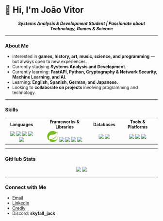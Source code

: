 
<h1 align="left">👋 Hi, I'm João Vitor</h1>

<p align="center">
  <em>
  <strong>
  Systems Analysis & Development Student | Passionate about Technology, Games & Science
  </strong>
  </em>
</p>

---

### About Me
- Interested in **games, history, art, music, science, and programming** — but always open to new experiences.
- Currently studying **Systems Analysis and Development**.
- Currently learning: **FastAPI, Python, Cryptography & Network Security, Machine Learning, and AI.**
- Learning: **English, Spanish, German, and Japanese.**
- Looking to **collaborate on projects** involving programming and technology.

---

### Skills


<div align="center">
  <table>
    <tr>
      <th>Languages</th>
      <th>Frameworks & Libraries</th>
      <th>Databases</th>
      <th>Tools & Platforms</th>
    </tr>
    <tr>
      <td align="center">
        <a href="https://www.oracle.com/java/"><img src="https://raw.githubusercontent.com/danielcranney/readme-generator/main/public/icons/skills/java-colored.svg" width="36"/></a>
        <a href="https://www.python.org/"><img src="https://raw.githubusercontent.com/danielcranney/readme-generator/main/public/icons/skills/python-colored.svg" width="36"/></a>
        <a href="https://docs.microsoft.com/en-us/cpp/?view=msvc-170"><img src="https://raw.githubusercontent.com/danielcranney/readme-generator/main/public/icons/skills/cplusplus-colored.svg" width="36"/></a>
        <a href="https://developer.mozilla.org/en-US/docs/Web/JavaScript"><img src="https://raw.githubusercontent.com/danielcranney/readme-generator/main/public/icons/skills/javascript-colored.svg" width="36"/></a>
        <a href="https://www.typescriptlang.org/"><img src="https://raw.githubusercontent.com/danielcranney/readme-generator/main/public/icons/skills/typescript-colored.svg" width="36"/></a>
      </td>
      <td align="center">
        <a href="https://spring.io/projects/spring-boot"><img src="https://raw.githubusercontent.com/devicons/devicon/master/icons/spring/spring-original.svg" width="36"/></a>
        <a href="https://fastapi.tiangolo.com/"><img src="https://raw.githubusercontent.com/danielcranney/readme-generator/main/public/icons/skills/fastapi-colored.svg" width="36"/></a>
        <a href="https://reactjs.org/"><img src="https://raw.githubusercontent.com/danielcranney/readme-generator/main/public/icons/skills/react-colored.svg" width="36"/></a>
        <a href="https://svelte.dev/"><img src="https://raw.githubusercontent.com/danielcranney/readme-generator/main/public/icons/skills/svelte-colored.svg" width="36"/></a>
        <a href="https://getbootstrap.com/"><img src="https://raw.githubusercontent.com/danielcranney/readme-generator/main/public/icons/skills/bootstrap-colored.svg" width="36"/></a>
      </td>
      <td align="center">
        <a href="https://www.mysql.com/"><img src="https://raw.githubusercontent.com/danielcranney/readme-generator/main/public/icons/skills/mysql-colored.svg" width="36"/></a>
        <a href="https://firebase.google.com/"><img src="https://raw.githubusercontent.com/danielcranney/readme-generator/main/public/icons/skills/firebase-colored.svg" width="36"/></a>
      </td>
      <td align="center">
        <a href="https://git-scm.com/"><img src="https://raw.githubusercontent.com/danielcranney/readme-generator/main/public/icons/skills/git-colored.svg" width="36"/></a>
        <a href="https://www.docker.com/"><img src="https://raw.githubusercontent.com/danielcranney/readme-generator/main/public/icons/skills/docker-colored.svg" width="36"/></a>
        <a href="https://aws.amazon.com/pt/"><img src="https://raw.githubusercontent.com/danielcranney/readme-generator/main/public/icons/skills/aws-colored.svg" width="36"/></a>
      </td>
    </tr>
  </table>
</div>


---

### GitHub Stats
<div align="center">
  <img height="180em" src="https://github-readme-stats.vercel.app/api?username=Joaogalescky&show_icons=true&theme=algolia&hide_border=true"/>
  <img height="180em" src="https://github-readme-stats.vercel.app/api/top-langs/?username=Joaogalescky&layout=compact&theme=algolia&hide_border=true"/>
</div>

---

### Connect with Me
- [Email](mailto:joaocvgalescky@gmail.com)  
- [LinkedIn](https://www.linkedin.com/in/joao-vitor-campoe-galescky)  
- [Credly](https://www.credly.com/users/joao-vitor-campoe-galescky)  
- Discord: **skyfall_jack**
